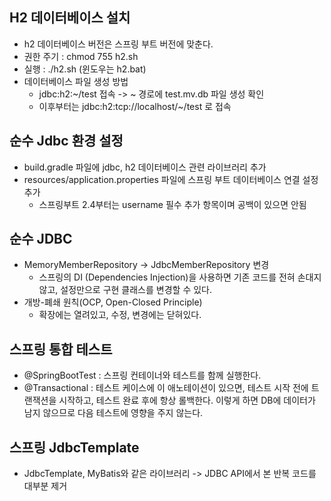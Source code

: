 ## H2 데이터베이스 설치
+ h2 데이터베이스 버전은 스프링 부트 버전에 맞춘다.
+ 권한 주기 : chmod 755 h2.sh
+ 실행 : ./h2.sh (윈도우는 h2.bat)
+ 데이터베이스 파일 생성 방법
  + jdbc:h2:~/test 접속 -> ~ 경로에 test.mv.db 파일 생성 확인
  + 이후부터는 jdbc:h2:tcp://localhost/~/test 로 접속
  
## 순수 Jdbc 환경 설정
+ build.gradle 파일에 jdbc, h2 데이터베이스 관련 라이브러리 추가
+ resources/application.properties 파일에 스프링 부트 데이터베이스 연결 설정 추가
  + 스프링부트 2.4부터는 username 필수 추가 항목이며 공백이 있으면 안됨
  
## 순수 JDBC
+ MemoryMemberRepository -> JdbcMemberRepository 변경
  + 스프링의 DI (Dependencies Injection)을 사용하면 기존 코드를 전혀 손대지 않고, 설정만으로 구현 클래스를 변경할 수 있다.
+ 개방-폐쇄 원칙(OCP, Open-Closed Principle)
  + 확장에는 열려있고, 수정, 변경에는 닫혀있다.
  
## 스프링 통합 테스트
+ @SpringBootTest : 스프링 컨테이너와 테스트를 함께 실행한다.
+ @Transactional : 테스트 케이스에 이 애노테이션이 있으면, 테스트 시작 전에 트랜잭션을 시작하고,
테스트 완료 후에 항상 롤백한다. 이렇게 하면 DB에 데이터가 남지 않으므로 다음 테스트에 영향을 주지
않는다.

## 스프링 JdbcTemplate
+ JdbcTemplate, MyBatis와 같은 라이브러리 -> JDBC API에서 본 반복 코드를 대부분 제거
